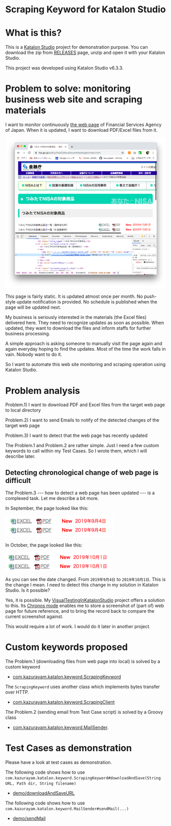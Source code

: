 Scraping Keyword for Katalon Studio
======================================

# What is this?

This is a [Katalon Studio](https://www.katalon.com/) project for demonstration purpose.
You can download the zip from [RELEASES](https://github.com/kazurayam/ScrapingKeywordForKatalonStudio/releases) page, unzip and open it with your Katalon Studio.

This project was developed using Katalon Studio v6.3.3.

# Problem to solve: monitoring business web site and scraping materials


I want to monitor continuously [the web page](https://www.fsa.go.jp/policy/nisa2/about/tsumitate/target/index.html) of Financial Services Agency of Japan. When it is updated, I want to download PDF/Excel files from it.

![screenshot](docs/images/screenshot_2019-10-22_12.15.51.png)

This page is fairly static. It is updated atmost once per month. No push-style update  notification is provided. No schedule is published when the page will be updated next.

My business is seriously interested in the materials (the Excel files) delivered here. They need to recognize updates as soon as possible. When updated, they want to download the files and inform staffs for further business processing.

A simple approach is asking someone to manually visit the page again and again everyday hoping to find the updates. Most of the time the work falls in vain. Nobody want to do it.

So I want to automate this web site monitoring and scraping operation using Katalon Studio.

# Problem analysis

Problem.1) I want to download PDF and Excel files from the target web page to local directory

Problem.2) I want to send Emails to notify of the detected changes of the target web page

Problem.3) I want to detect that the web page has recently updated

The Problem.1 and Problem.2 are rather simple. Just I need a few custom keywords to call within my Test Cases. So I wrote them, which I will describe later.

## Detecting chronological change of web page is difficult

The Problem.3 --- how to detect a web page has been updated --- is a complexed task. Let me describe a bit more.

In September, the page looked like this:

![september](docs/images/inSeptember.png)

In October, the page looked like this:

![october](docs/images/inOctober.png)

As you can see the date changed. From `2019年9月4日` to `2019年10月1日`. This is the change I mean. I need to detect this change in my solution in Katalon Studio. Is it possible?

Yes, it is possible. My [VisualTestingInKatalonStudio](https://forum.katalon.com/t/visual-testing-in-katalon-studio/13361) project offers a solution to this. Its [Chronos mode](https://github.com/kazurayam/VisualTestingInKatalonStudio#execute_chronos) enables me to store a screenshot of (part of) web page for future reference, and to bring the record back to compare the current screenshot against.

This would require a lot of work. I would do it later in another project.

# Custom keywords proposed

The Problem.1 (downloading files from web page into local) is solved by a custom keyword

- [com.kazurayam.katalon.keyword.ScrapingKeyword](Keywords/com/kazurayam/katalon/keyword/ScrapingKeyword.groovy)

The `ScrapingKeyword` uses another class which implements bytes transfer over HTTP.

-  [com.kazurayam.katalon.keyword.ScrapingClient](Keywords/com/kazurayam/katalon/keyword/ScrapingClient.groovy)



The Problem.2 (sending email from Test Case script) is solved by a Groovy class

- [com.kazurayam.katalon.keyword.MailSender](Keywords/com/kazurayam/katalon/keyword/MailSender.groovy).


# Test Cases as demonstration

Please have a look at test cases as demonstration.

The following code shows how to use `com.kazurayam.katalon.keyword.ScrapingKeyword#downloadAndSave(String URL, Path dir, String filename)`

- [demo/downloadAndSaveURL](Scripts/demo/downloadAndSaveURL/fsa.go.jp_nisa2_tsumitate/Script1571704926430.groovy)

The following code shows how to use `com.kazurayam.katalon.keyword.MailSender#sendMail(...)`

- [demo/sendMail](Scripts/demo/sendMail/fromMickToKeith/Script1571710469183.groovy)
